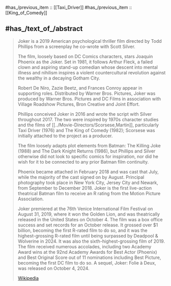

#has_/previous_item :: [[Taxi_Driver]] 
#has_/previous_item :: [[King_of_Comedy]] 
## #has_/text_of_/abstract 

> Joker is a 2019 American psychological thriller film directed by Todd Phillips 
> from a screenplay he co-wrote with Scott Silver. 
> 
> The film, loosely based on DC Comics characters, stars Joaquin Phoenix as the Joker. 
> Set in 1981, it follows Arthur Fleck, a failed clown and aspiring stand-up comedian 
> whose descent into mental illness and nihilism 
> inspires a violent countercultural revolution against the wealthy in a decaying Gotham City. 
> 
> Robert De Niro, Zazie Beetz, and Frances Conroy appear in supporting roles. 
> Distributed by Warner Bros. Pictures, Joker was produced by Warner Bros. Pictures 
> and DC Films in association with Village Roadshow Pictures, Bron Creative and Joint Effort.
>
> Phillips conceived Joker in 2016 and wrote the script with Silver throughout 2017. 
> The two were inspired by 1970s character studies and the films of [[../Movie-Directors/Scorsese,Martin]], 
> particularly Taxi Driver (1976) and The King of Comedy (1982); 
> Scorsese was initially attached to the project as a producer. 
> 
> The film loosely adapts plot elements from Batman: The Killing Joke (1988) 
> and The Dark Knight Returns (1986), but Phillips and Silver otherwise 
> did not look to specific comics for inspiration, 
> nor did he wish for it to be connected to any prior Batman film continuity. 
> 
> Phoenix became attached in February 2018 and was cast that July, 
> while the majority of the cast signed on by August. 
> Principal photography took place in New York City, Jersey City and Newark, 
> from September to December 2018. 
> Joker is the first live-action theatrical Batman film 
> to receive an R rating from the Motion Picture Association.
>
> Joker premiered at the 76th Venice International Film Festival on August 31, 2019, 
> where it won the Golden Lion, 
> and was theatrically released in the United States on October 4. 
> The film was a box office success and set records for an October release. It grossed over $1 billion, becoming the first R-rated film to do so, and it was the highest-grossing R-rated film until being surpassed by Deadpool & Wolverine in 2024. It was also the sixth-highest-grossing film of 2019. The film received numerous accolades, including two Academy Award wins at the 92nd Academy Awards for Best Actor (Phoenix) and Best Original Score out of 11 nominations including Best Picture, becoming the first DC film to do so. A sequel, Joker: Folie à Deux, was released on October 4, 2024.
>
> [Wikipedia](https://en.wikipedia.org/wiki/Joker%20(2019%20film))




